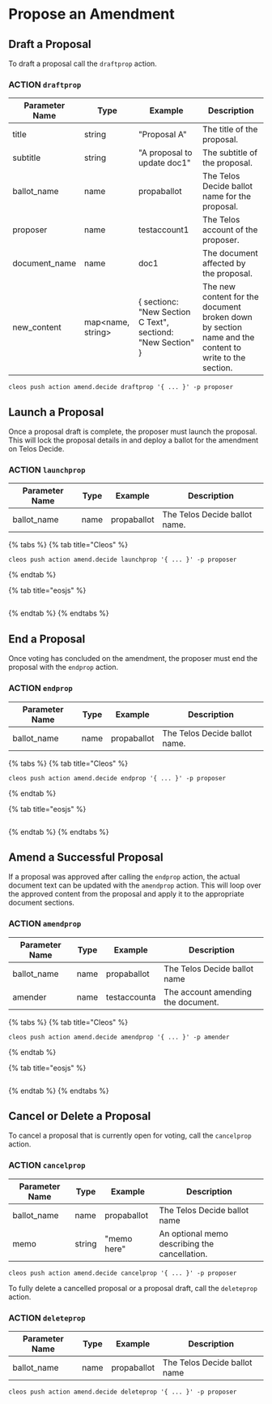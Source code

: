 # Propose an Amendment

## Draft a Proposal

To draft a proposal call the `draftprop` action.

### ACTION `draftprop`

| Parameter Name | Type               | Example                                                     | Description                                                                                           |
| -------------- | ------------------ | ----------------------------------------------------------- | ----------------------------------------------------------------------------------------------------- |
| title          | string             | "Proposal A"                                                | The title of the proposal.                                                                            |
| subtitle       | string             | "A proposal to update doc1"                                 | The subtitle of the proposal.                                                                         |
| ballot\_name   | name               | propaballot                                                 | The Telos Decide ballot name for the proposal.                                                        |
| proposer       | name               | testaccount1                                                | The Telos account of the proposer.                                                                    |
| document\_name | name               | doc1                                                        | The document affected by the proposal.                                                                |
| new\_content   | map\<name, string> | { sectionc: "New Section C Text", sectiond: "New Section" } | The new content for the document broken down by section name and the content to write to the section. |

```
cleos push action amend.decide draftprop '{ ... }' -p proposer
```

## Launch a Proposal

Once a proposal draft is complete, the proposer must launch the proposal. This will lock the proposal details in and deploy a ballot for the amendment on Telos Decide.

### ACTION `launchprop`

| Parameter Name | Type | Example     | Description                   |
| -------------- | ---- | ----------- | ----------------------------- |
| ballot\_name   | name | propaballot | The Telos Decide ballot name. |

{% tabs %}
{% tab title="Cleos" %}
```
cleos push action amend.decide launchprop '{ ... }' -p proposer
```
{% endtab %}

{% tab title="eosjs" %}
```
```
{% endtab %}
{% endtabs %}

## End a Proposal

Once voting has concluded on the amendment, the proposer must end the proposal with the `endprop` action.

### ACTION `endprop`

| Parameter Name | Type | Example     | Description                   |
| -------------- | ---- | ----------- | ----------------------------- |
| ballot\_name   | name | propaballot | The Telos Decide ballot name. |

{% tabs %}
{% tab title="Cleos" %}
```
cleos push action amend.decide endprop '{ ... }' -p proposer
```
{% endtab %}

{% tab title="eosjs" %}
```
```
{% endtab %}
{% endtabs %}

## Amend a Successful Proposal

If a proposal was approved after calling the `endprop` action, the actual document text can be updated with the `amendprop` action. This will loop over the approved content from the proposal and apply it to the appropriate document sections.

### ACTION `amendprop`

| Parameter Name | Type | Example      | Description                        |
| -------------- | ---- | ------------ | ---------------------------------- |
| ballot\_name   | name | propaballot  | The Telos Decide ballot name       |
| amender        | name | testaccounta | The account amending the document. |

{% tabs %}
{% tab title="Cleos" %}
```
cleos push action amend.decide amendprop '{ ... }' -p amender
```
{% endtab %}

{% tab title="eosjs" %}
```
```
{% endtab %}
{% endtabs %}

## Cancel or Delete a Proposal

To cancel a proposal that is currently open for voting, call the `cancelprop` action.

### ACTION `cancelprop`

| Parameter Name | Type   | Example     | Description                                   |
| -------------- | ------ | ----------- | --------------------------------------------- |
| ballot\_name   | name   | propaballot | The Telos Decide ballot name                  |
| memo           | string | "memo here" | An optional memo describing the cancellation. |

```
cleos push action amend.decide cancelprop '{ ... }' -p proposer
```

To fully delete a cancelled proposal or a proposal draft, call the `deleteprop` action.

### ACTION `deleteprop`

| Parameter Name | Type | Example     | Description                  |
| -------------- | ---- | ----------- | ---------------------------- |
| ballot\_name   | name | propaballot | The Telos Decide ballot name |

```
cleos push action amend.decide deleteprop '{ ... }' -p proposer
```
